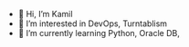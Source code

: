 - 👋 Hi, I’m Kamil
- 👀 I’m interested in DevOps, Turntablism
- 🌱 I’m currently learning Python, Oracle DB,
